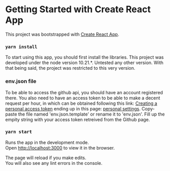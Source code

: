 # Getting Started with Create React App

This project was bootstrapped with [Create React App](https://github.com/facebook/create-react-app).

### `yarn install`

To start using this app, you should first install the libraries. This project was developed under the node version 10.21.*. Untested any other version. With that being said, the project was restricted to this very version.

### env.json file

To be able to access the github api, you should have an account registered there.
You also need to have an access token to be able to make a decent request per hour, in which can be obtained following this link: [Creating a personal access token](https://docs.github.com/en/free-pro-team@latest/github/authenticating-to-github/creating-a-personal-access-token) ending up in this page: [personal settings](https://github.com/settings/tokens).
Copy-paste the file named 'env.json.template' or rename it to 'env.json'. Fill up the empity string with your access token retreived from the Github page.


### `yarn start`

Runs the app in the development mode.\
Open [http://localhost:3000](http://localhost:3000) to view it in the browser.

The page will reload if you make edits.\
You will also see any lint errors in the console.

